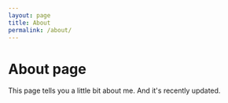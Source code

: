 ```yaml
---
layout: page
title: About
permalink: /about/
---
```


# About page

This page tells you a little bit about me. And it's recently updated.